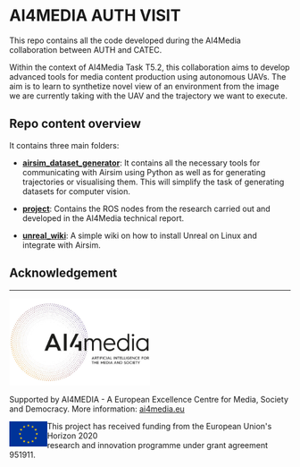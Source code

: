 # AI4MEDIA AUTH VISIT 

This repo contains all the code developed during the AI4Media collaboration between AUTH and CATEC.

Within the context of AI4Media Task T5.2, this collaboration aims to develop advanced tools for media content production using autonomous UAVs. The aim is to learn to synthetize novel view of an environment from the image we are currently taking with the UAV and the trajectory we want to execute.

## Repo content overview

It contains three main folders: 

* [**airsim_dataset_generator**](./airsim_datasets_generator/README.md): It contains all the necessary tools for communicating with Airsim using Python as well as for generating trajectories or visualising them. This will simplify the task of generating datasets for computer vision.

* [**project**](./project/README.md): Contains the ROS nodes from the research carried out and developed in the AI4Media technical report.

* [**unreal_wiki**](./unreal_wiki/README.md): A simple wiki on how to install Unreal on Linux and integrate with Airsim.


## Acknowledgement

---

<img src="./docs/ai4media_logo.jpg" alt="AI4MEDIA" height="50%" width="50%">

Supported by AI4MEDIA - A European Excellence Centre for Media, Society and Democracy.
More information: <a href="https://www.ai4media.eu/">ai4media.eu</a>

<img src="./docs/eu_flag.png" alt="eu_flag" height="45" align="left" >  

This project has received funding from the European Union's Horizon 2020  
research and innovation programme under grant agreement 951911.
